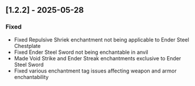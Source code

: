 ## [1.2.2] - 2025-05-28

### Fixed
- Fixed Repulsive Shriek enchantment not being applicable to Ender Steel Chestplate
- Fixed Ender Steel Sword not being enchantable in anvil
- Made Void Strike and Ender Streak enchantments exclusive to Ender Steel Sword
- Fixed various enchantment tag issues affecting weapon and armor enchantability
